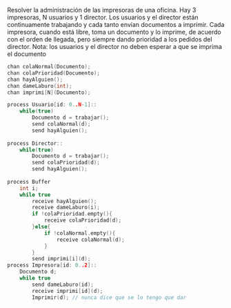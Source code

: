 Resolver la administración de las impresoras de una oficina. Hay 3 impresoras, N usuarios y 1 director. Los usuarios y el director están continuamente trabajando y cada tanto envían documentos a imprimir. Cada impresora, cuando está libre, toma un documento y lo imprime, de acuerdo con el orden de llegada, pero siempre dando prioridad a los pedidos del director. Nota: los usuarios y el director no deben esperar a que se imprima el documento
```c
chan colaNormal(Documento);
chan colaPrioridad(Documento);
chan hayAlguien();
chan dameLaburo(int);
chan imprimi[N](Documento);

process Usuario[id: 0..N-1]::
	while(true)
		Documento d = trabajar();
		send colaNormal(d);
		send hayAlguien();
		
process Director::
	while(true)
		Documento d = trabajar();
		send colaPrioridad(d);
		send hayAlguien();
		
process Buffer
	int i;
	while true
		receive hayAlguien();
		receive dameLaburo(i);
		if !colaPrioridad.empty(){
			receive colaPrioridad(d);
		}else{
			if !colaNormal.empty(){
				receive colaNormal(d);
			}
		}
		send imprimi[i](d);
process Impresora[id: 0..2]::
	Documento d;
	while true
		send dameLaburo(id);
		receive imprimi[id](d);
		Imprimir(d); // nunca dice que se lo tengo que dar
```